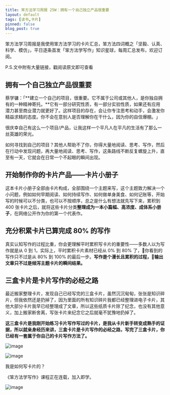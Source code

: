 ```yaml
---
title: 笨方法学习周报 25W：拥有一个自己独立产品很重要
layout: default
tags: [读书,卡片]
pinned: false
blog_post: true
---
```


笨方法学习周报是我使用笨方法学习的卡片汇总，笨方法四词概之「坚毅、认真、科学、模仿」，平日逐条首发「笨方法学写作」知识星球，每周汇总发布，欢迎订阅。

P.S.文中附有大量链接，戳阅读原文即可查看

## 拥有一个自己独立产品很重要

蔡学镛：「**建立一个自己的项目，很重要。它不属于公司或其他人，是你独自拥有的一种精神寄托。**它有一部分研究性质，有一部分实验性质，如果还有应用潜力甚至商业潜力就更好了。这样项目的存在，会让你专注思考和动手，会激发你精益求精的态度。你不会在意别人是否理解你在干什么，因为你的自信爆棚。 ​」

很庆幸自己有这么一个项目/产品，让我这样一个平凡人在平凡的生活有了那么一丝英雄的荣光。

如何寻找到自己的项目？其他人帮助不了你，你得大量地阅读、思考、写作，然后在行动中发现问题，再大量地阅读、思考、写作，这条路线不断反复螺旋上升，直至有一天，它就会在日常一个不起眼的瞬间出现。

## 开始制作你的卡片产品——卡片小册子

这本卡片小册子全部由卡片构成，全部围绕一个主题来写，这个主题致力解决一个小问题，例如如何早期阅读、如何持续写作、如何做单身美食、如何记账等，开始写的时候可以不分类，也可以不按顺序，总之是什么有想法就先写下来，累积到 400 张卡片之后，就将这些卡片分类**整理成为一本小篇幅、高浓度、成体系小册子**，在网络公开作为你的第一个代表作。

## 充分积累卡片已算完成 80% 的写作

真实认知写作的过程比重，你会更理解平时累积写卡片的重要性——多数人以为写作就是从 0 到 1，实际上，平时累积卡片素材已经从 0% 到 80% 了，你看到的写作只不过是从 80% 到 100% 的最后一步。**写作是个漫长且累积的过程，输出文章只不过是倾泻主题卡片的瞬间结果。**

## 三盒卡片是卡片写作的必经之路

最近搬家整理卡片，发现自己已经写完的三盒卡片，虽然沉沉甸甸，张张是知识碎片，但我依然还是扔掉了，因为里面的所有知识碎片我都已经整理进电子卡片，其他大部分卡片我早已经整理成了文章，所以这些纸质卡片除了纪念，也没有其他意义，加上搬家断舍离，写张卡片来纪念它之后就毫不犹豫地扔掉了。

**这三盒卡片是我刚开始练习卡片写作写过的卡片，是我从卡片新手转变成熟手的证据，所以就亲身经历来讲，三盒卡片是卡片写作的必经之路，写完了三盒卡片，你已经有一套属于你自己的卡片写作方法了。**

![image](http://upload-images.jianshu.io/upload_images/32598-f9e7abf9c8905e7c?imageMogr2/auto-orient/strip%7CimageView2/2/w/1240)

![image](http://upload-images.jianshu.io/upload_images/32598-a37bfaaefddf4509?imageMogr2/auto-orient/strip%7CimageView2/2/w/1240)

我是如何写卡片的？

《笨方法学写作》课程正在连载，加入即学。

![image](http://upload-images.jianshu.io/upload_images/32598-97be72f4ca85326b?imageMogr2/auto-orient/strip%7CimageView2/2/w/1240)










